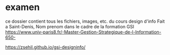 # examen
ce dossier contient tous les fichiers, images, etc. du cours design d'info Fait a Saint-Denis, Nom prenom dans le cadre de la formation GSI https://www.univ-paris8.fr/-Master-Gestion-Strategique-de-l-Information-650-

https://zsehil.github.io/gsi-designinfo/


